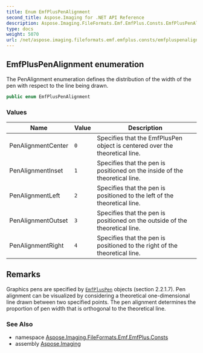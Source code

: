 ```yaml
---
title: Enum EmfPlusPenAlignment
second_title: Aspose.Imaging for .NET API Reference
description: Aspose.Imaging.FileFormats.Emf.EmfPlus.Consts.EmfPlusPenAlignment enum. The PenAlignment enumeration defines the distribution of the width of the pen with respect to the line being drawn
type: docs
weight: 5070
url: /net/aspose.imaging.fileformats.emf.emfplus.consts/emfpluspenalignment/
---
```

## EmfPlusPenAlignment enumeration

The PenAlignment enumeration defines the distribution of the width of the pen with respect to the line being drawn.

```csharp
public enum EmfPlusPenAlignment
```

### Values

| Name | Value | Description |
| --- | --- | --- |
| PenAlignmentCenter | `0` | Specifies that the EmfPlusPen object is centered over the theoretical line. |
| PenAlignmentInset | `1` | Specifies that the pen is positioned on the inside of the theoretical line. |
| PenAlignmentLeft | `2` | Specifies that the pen is positioned to the left of the theoretical line. |
| PenAlignmentOutset | `3` | Specifies that the pen is positioned on the outside of the theoretical line. |
| PenAlignmentRight | `4` | Specifies that the pen is positioned to the right of the theoretical line. |

## Remarks

Graphics pens are specified by [`EmfPlusPen`](../../aspose.imaging.fileformats.emf.emfplus.objects/emfpluspen/) objects (section 2.2.1.7). Pen alignment can be visualized by considering a theoretical one-dimensional line drawn between two specified points. The pen alignment determines the proportion of pen width that is orthogonal to the theoretical line.

### See Also

* namespace [Aspose.Imaging.FileFormats.Emf.EmfPlus.Consts](../../aspose.imaging.fileformats.emf.emfplus.consts/)
* assembly [Aspose.Imaging](../../)


